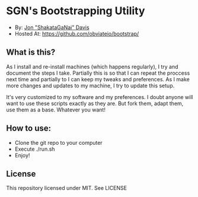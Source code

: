 # SGN's Bootstrapping Utility
* By: [Jon "ShakataGaNai" Davis](https://obviate.io)
* Hosted At: https://github.com/obviateio/bootstrap/

## What is this?
As I install and re-install machines (which happens regularly), I try and
 document the steps I take. Partially this is so that I can repeat the
 proccess next time and partially to I can keep my tweaks and preferences.
 As I make more changes and updates to my machine, I try to update this
 setup.

It's very customized to my software and my preferences. I doubt anyone
 will want to use these scripts exactly as they are. But fork them, adapt
 them, use them as a base. Whatever you want!

## How to use:
 * Clone the git repo to your computer
 * Execute ./run.sh
 * Enjoy!

## License
This repository licensed under MIT. See LICENSE

